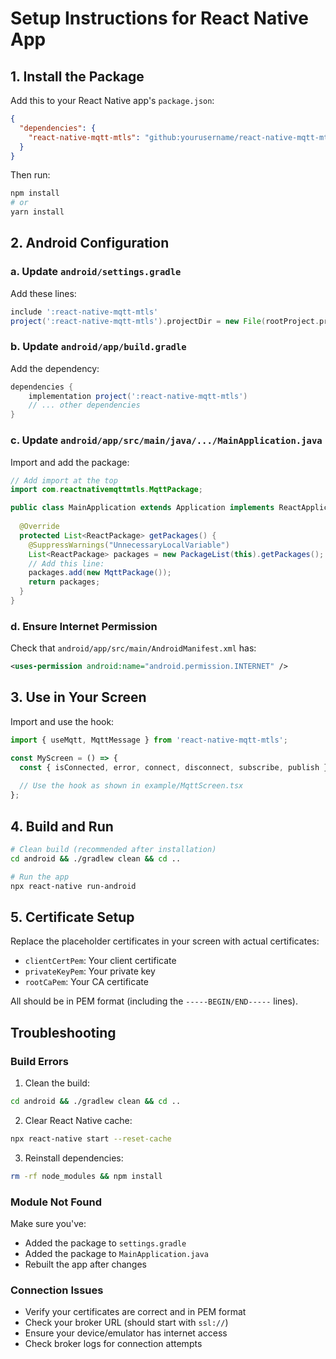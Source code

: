 # Setup Instructions for React Native App

## 1. Install the Package

Add this to your React Native app's `package.json`:

```json
{
  "dependencies": {
    "react-native-mqtt-mtls": "github:yourusername/react-native-mqtt-mtls#main"
  }
}
```

Then run:
```bash
npm install
# or
yarn install
```

## 2. Android Configuration

### a. Update `android/settings.gradle`

Add these lines:

```gradle
include ':react-native-mqtt-mtls'
project(':react-native-mqtt-mtls').projectDir = new File(rootProject.projectDir, '../node_modules/react-native-mqtt-mtls/android')
```

### b. Update `android/app/build.gradle`

Add the dependency:

```gradle
dependencies {
    implementation project(':react-native-mqtt-mtls')
    // ... other dependencies
}
```

### c. Update `android/app/src/main/java/.../MainApplication.java`

Import and add the package:

```java
// Add import at the top
import com.reactnativemqttmtls.MqttPackage;

public class MainApplication extends Application implements ReactApplication {
  
  @Override
  protected List<ReactPackage> getPackages() {
    @SuppressWarnings("UnnecessaryLocalVariable")
    List<ReactPackage> packages = new PackageList(this).getPackages();
    // Add this line:
    packages.add(new MqttPackage());
    return packages;
  }
}
```

### d. Ensure Internet Permission

Check that `android/app/src/main/AndroidManifest.xml` has:

```xml
<uses-permission android:name="android.permission.INTERNET" />
```

## 3. Use in Your Screen

Import and use the hook:

```typescript
import { useMqtt, MqttMessage } from 'react-native-mqtt-mtls';

const MyScreen = () => {
  const { isConnected, error, connect, disconnect, subscribe, publish } = useMqtt();
  
  // Use the hook as shown in example/MqttScreen.tsx
};
```

## 4. Build and Run

```bash
# Clean build (recommended after installation)
cd android && ./gradlew clean && cd ..

# Run the app
npx react-native run-android
```

## 5. Certificate Setup

Replace the placeholder certificates in your screen with actual certificates:

- `clientCertPem`: Your client certificate
- `privateKeyPem`: Your private key
- `rootCaPem`: Your CA certificate

All should be in PEM format (including the `-----BEGIN/END-----` lines).

## Troubleshooting

### Build Errors

1. Clean the build:
```bash
cd android && ./gradlew clean && cd ..
```

2. Clear React Native cache:
```bash
npx react-native start --reset-cache
```

3. Reinstall dependencies:
```bash
rm -rf node_modules && npm install
```

### Module Not Found

Make sure you've:
- Added the package to `settings.gradle`
- Added the package to `MainApplication.java`
- Rebuilt the app after changes

### Connection Issues

- Verify your certificates are correct and in PEM format
- Check your broker URL (should start with `ssl://`)
- Ensure your device/emulator has internet access
- Check broker logs for connection attempts